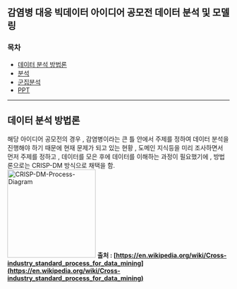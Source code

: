 ## 감염병 대응 빅데이터 아이디어 공모전 데이터 분석 및 모델링

### 목차

- [데이터 분석 방법론](#data_analysis)
- [분석](#analysis)
- [군집분석](#clustering)
- [PPT](#ppt)

---

## <a id='data_analysis'><b>데이터 분석 방법론</b></a>
해당 아이디어 공모전의 경우 , 감염병이라는 큰 틀 안에서 주제를 정하여 데이터 분석을 진행해야 하기 때문에
현재 문제가 되고 있는 현황 , 도메인 지식등을 미리 조사하면서 먼저 주제를 정하고 , 데이터를 모은 후에 데이터를 이해하는 과정이 필요했기에 , 방법론으로는
CRISP-DM 방식으로 채택을 함.<br>
<a href="https://ibb.co/XLhRrP8"><img src="https://i.ibb.co/tK7rT6X/CRISP-DM-Process-Diagram.png" alt="CRISP-DM-Process-Diagram" border="0" width="200" height="200"></a>
<strong>출처 : [https://en.wikipedia.org/wiki/Cross-industry_standard_process_for_data_mining](https://en.wikipedia.org/wiki/Cross-industry_standard_process_for_data_mining)</strong>
